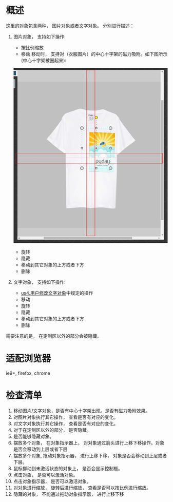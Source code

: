 # 概述
这里的对象包含两种， 图片对象或者文字对象。 分别进行描述：

1. 图片对象， 支持如下操作:
    * 按比例缩放
    * 移动
    移动时， 支持对（衣服图片）的中心十字架的磁力吸附。如下图所示(中心十字架被圈起来):

    ![cross-line.png](cross-line.png "中心十字架")

    * 旋转
    * 隐藏
    * 移动到其它对象的上方或者下方
    * 删除
2. 文字对象， 支持如下操作:
    * [us4.用户修改文字对象](us4.用户修改文字对象.md)中规定的操作
    * 移动
    * 旋转
    * 隐藏
    * 移动到其它对象的上方或者下方
    * 删除

需要注意的是， 在定制区以外的部分会被隐藏。

# 适配浏览器

ie9+, firefox, chrome

# 检查清单
1. 移动图片/文字对象，是否有中心十字架出现。是否有磁力吸附效果。
2. 对图片对象执行其它操作， 查看是否有对应的变化。
3. 对文字对象执行其它操作， 查看是否有对应的变化。
4. 对于在定制区以外的部分， 是否隐藏。
5. 是否能够隐藏对象。
6. 摆放多个对象， 在对象指示器上， 对对象通过箭头进行上移下移操作。对象是否会移动到上层或者下层
7. 摆放多个对象, 拖动对象指示器， 进行上移下移， 对象是否会移动到上层或者下层。
8. 鼠标挪动到未激活状态的对象上， 是否会显示控制框。
9. 点击对象， 是否可以激活对象。
10. 点击对象指示器， 是否可以激活对象。
11. 对对象进行缩放， 旋转后进行缩放， 查看是否可以按比例进行缩放。
12. 隐藏的对象， 不能通过拖动对象指示器， 进行上移下移
